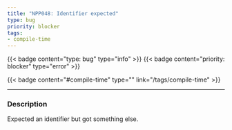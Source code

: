 ```yaml
---
title: "NPP048: Identifier expected"
type: bug
priority: blocker
tags:
- compile-time 
---
```


{{< badge content="type: bug" type="info" >}}
{{< badge content="priority: blocker" type="error" >}}


{{< badge content="#compile-time" type="" link="/tags/compile-time" >}}

---

### Description
Expected an identifier but got something else.
